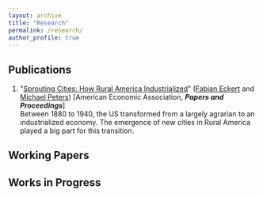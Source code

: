```yaml
---
layout: archive
title: "Research"
permalink: /research/
author_profile: true
---
```


## Publications
  1. "[Sprouting Cities: How Rural America Industrialized](/files/paper_pub_aeapandp_ejp_2023.pdf)" ([Fabian Eckert](https://www.fpeckert.me) and [Michael Peters](https://mipeters.weebly.com)) [American Economic Association, ***Papers and Proceedings***]\
      Between 1880 to 1940, the US transformed from a largely agrarian to an industrialized economy. The emergence of new cities in Rural America played a big part for this transition. 

## Working Papers
 

<!--   1. "[External Validity and Implementation at Scale: Evidence from a Migration Loan Program in Bangladesh](/files/Paper_NLS_Evaluation.pdf)" (with Mushfiq Mobarak, Karim Naguib, Maira Emy Reimao, and Ashish Shenoy)
  2. "[Migration and the Labor Market Impacts of COVID-19](/files/Paper_COVID_Migration.pdf)" (with many co-authors)\
  Revision Submitted, *European Economic Review*
  4. "[Herder-Related Violence, Agricultural Work, and the Informal Sector as a Safety Net](/files/hrv_informality.pdf)" (with Jeffrey Bloem, Amy Damon, and David Francis) -->

## Works in Progress


